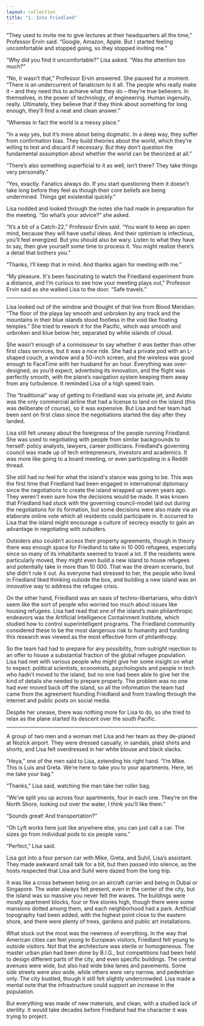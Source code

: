 ```yaml
---
layout: collection
title: "1. Into Friedland"
---
```


“They used to invite me to give lectures at their headquarters all the time,” Professor Ervin said. “Google, Amazon, Apple. But I started feeling uncomfortable and stopped going, so they stopped inviting me.”

“Why did you find it uncomfortable?” Lisa asked. “Was the attention too much?”

“No, it wasn’t that,” Professor Ervin answered. She paused for a moment. “There is an undercurrent of fanaticism to it all. The people who really make it – and they need this to achieve what they do – they’re true believers. In themselves, in the power of technology, of engineering. Human ingenuity, really. Ultimately, they believe that if they think about something for long enough, they’ll find a neat and clean answer.”

“Whereas in fact the world is a messy place.”

“In a way yes, but it’s more about being dogmatic. In a deep way, they suffer from confirmation bias. They build theories about the world, which they’re willing to test and discard if necessary. But they don’t question the fundamental assumption about whether the world can be theorized at all.”

“There’s also something superficial to it as well, isn’t there? They take things very personally.”

“Yes, exactly. Fanatics always do. If you start questioning them it doesn’t take long before they feel as though their core beliefs are being undermined. Things get existential quickly."

Lisa nodded and looked through the notes she had made in preparation for the meeting. “So what’s your advice?” she asked.

“It’s a bit of a Catch-22,” Professor Ervin said. “You want to keep an open mind, because they will have useful ideas. And their optimism is infectious, you’ll feel energized. But you should also be wary. Listen to what they have to say, then give yourself some time to process it. You might realize there’s a detail that bothers you.”

“Thanks, I’ll keep that in mind. And thanks again for meeting with me.”

“My pleasure. It's been fascinating to watch the Friedland experiment from a distance, and I’m curious to see how your meeting plays out,” Professor Ervin said as she walked Lisa to the door. “Safe travels.”

<hr>

Lisa looked out of the window and thought of that line from Blood Meridian: “The floor of the playa lay smooth and unbroken by any track and the mountains in their blue islands stood footless in the void like floating temples.” She tried to rework it for the Pacific, which was smooth and unbroken and blue below her, separated by white islands of cloud.

She wasn’t enough of a connoisseur to say whether it was better than other first class services, but it was a nice ride. She had a private pod with an L-shaped couch, a window and a 50-inch screen, and the wireless was good enough to FaceTime with her husband for an hour. Everything was over-designed, as you’d expect, advertising its innovation, and the flight was perfectly smooth, with the plane’s navigation system keeping them away from any turbulence. It reminded Lisa of a high speed train.

The “traditional” way of getting to Friedland was via private jet, and Aviato was the only commercial airline that had a license to land on the island (this was deliberate of course),  so it was expensive. But Lisa and her team had been sent on first class since the negotiations started the day after they landed.

Lisa still felt uneasy about the foreigness of the people running Friedland. She was used to negotiating with people from similar backgrounds to herself: policy analysts, lawyers, career politicians. Friedland’s governing council was made up of tech entrepreneurs, investors and academics. It was more like going to a board meeting, or even participating in a Reddit thread. 

She still had no feel for what the island's stance was going to be. This was the first time that Friedland had been engaged in international diplomacy since the negotiations to create the island wrapped up seven years ago. They weren't even sure how the decisions would be made. It was known that Friedland had stuck with the governing council-model laid out during the negotiations for its formation, but some decisions were also made via an elaborate online vote which all residents could participate in. It occurred to Lisa that the island might encourage a culture of secrecy exactly to gain an advantage in negotiating with outsiders.

Outsiders also couldn’t access their property agreements, though in theory there was enough space for Friedland to take in 10 000 refugees, especially since so many of its inhabitants seemed to travel a lot. If the residents were particularly moved, they might even build a new island to house refugees and potentially take in more than 10 000. That was the dream scenario, but she didn’t rule it out. As everyone had stressed to her, the people who lived in Friedland liked thinking outside the box, and building a new island was an innovative way to address the refugee crisis.

On the other hand, Friedland was an oasis of techno-libertarians, who didn’t seem like the sort of people who worried too much about issues like housing refugees. Lisa had read that one of the island’s main philanthropic endeavors was the Artificial Intelligence Containment Institute, which studied how to control superintelligent programs. The Friedland community considered these to be the most dangerous risk to humanity and funding this research was viewed as the most effective form of philanthropy.

So the team had had to prepare for any possibility, from outright rejection to an offer to house a substantial fraction of the global refugee population. Lisa had met with various people who might give her some insight on what to expect: political scientists, economists, psychologists and people in tech who hadn’t moved to the island, but no one had been able to give her the kind of details she needed to prepare properly. The problem was no one had ever moved back off the island, so all the information the team had came from the agreement founding Friedland and from trawling through the internet and public posts on social media.

Despite her unease, there was nothing more for Lisa to do, so she tried to relax as the plane started its descent over the south Pacific.

<hr>

A group of two men and a woman met Lisa and her team as they de-planed at Nozick airport. They were dressed casually, in sandals, plaid shirts and shorts, and Lisa felt overdressed in her white blouse and black slacks. 

“Heya,” one of the men said to Lisa, extending his right hand. “I’m Mike. This is Luis and Greta. We’re here to take you to your apartments. Here, let me take your bag.”

“Thanks,” Lisa said, watching the man take her roller bag.

“We’ve split you up across four apartments, four in each one. They’re on the North Shore, looking out over the water, I think you’ll like them.”

“Sounds great! And transportation?”

“Oh Lyft works here just like anywhere else, you can just call a car. The sizes go from individual pods to six people vans.”

“Perfect,” Lisa said.

Lisa got into a four person car with Mike, Greta, and Suhil, Lisa’s assistant. They made awkward small talk for a bit, but then passed into silence, as the hosts respected that Lisa and Suhil were dazed from the long trip.

It was like a cross between being on an aircraft carrier and being in Dubai or Singapore. The water always felt present, even in the center of the city, but the island was so massive you never felt the waves. The buildings were mostly apartment blocks, four or five stories high, though there were some mansions dotted among them, and each neighborhood had a park. Artificial topography had been added, with the highest point close to the eastern shore, and there were plenty of trees, gardens and public art installations.

What stuck out the most was the newness of everything. In the way that American cities can feel young to European visitors, Friedland felt young to outside visitors. Not that the architecture was sterile or homogeneous. The master urban plan had been done by B.I.G., but competitions had been held to design different parts of the city, and even specific buildings. The central avenues were wide, but also had wide bike lanes and pavements. Some side streets were also wide, while others were very narrow, and pedestrian only. The city bustled, though it still felt slightly undercrowded. Lisa made a mental note that the infrastructure could support an increase in the population. 

But everything was made of new materials, and clean, with a studied lack of sterility. It would take decades before Friedland had the character it was trying to project.



















